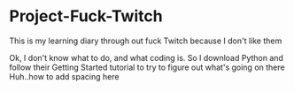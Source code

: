# Project-Fuck-Twitch
This is my learning diary through out fuck Twitch because I don't like them

Ok, I don't know what to do, and what coding is. So I download Python and follow their Getting Started tutorial to try to figure out what's going on there
Huh..how to add spacing here
